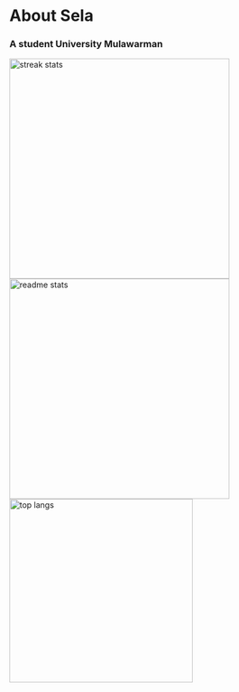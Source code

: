 <h1 align="left">About Sela</h1>
<h3 align="left">A student University Mulawarman</h3>

  <img width=390 src="https://github-readme-streak-stats-selarmd.vercel.app/?user=selarmld&count_private=true&theme=react&border_radius=10" alt="streak stats"/>
  <img width=390 src="https://github-readme-stats-selarmld.vercel.app/api?username=selarmldcount_private=true&show_icons=true&theme=react&rank_icon=github&border_radius=10" alt="readme stats" />
  <img width=325 align="center" src="https://github-readme-stats-selarmld.vercel.app/api/top-langs/?username=selarmld&hide=HTML&langs_count=8&layout=compact&theme=react&border_radius=10&size_weight=0.5&count_weight=0.5&exclude_repo=github-readme-stats" alt="top langs" />
